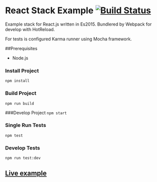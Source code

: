 # React Stack Example [![Build Status](https://travis-ci.org/TondaHack/react-stack.svg?branch=master)](https://travis-ci.org/TondaHack/react-stack)

Example stack for React.js written in Es2015. Bundlered by Webpack for develop with HotReload.

For tests is configured Karma runner using Mocha framework.

##Prerequisites
- Node.js

### Install Project
`npm install`

### Build Project
`npm run build`

###Develop Project
 `npm start`

 ### Single Run Tests
 `npm test`

 ### Develop Tests
 `npm run test:dev`

## [Live example](http://http://tondahack.github.io/react-stack/)


